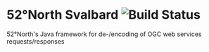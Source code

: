 # 52°North Svalbard ![Build Status](https://travis-ci.org/52North/svalbard.svg?branch=master)
52°North's Java framework for de-/encoding of OGC web services requests/responses
